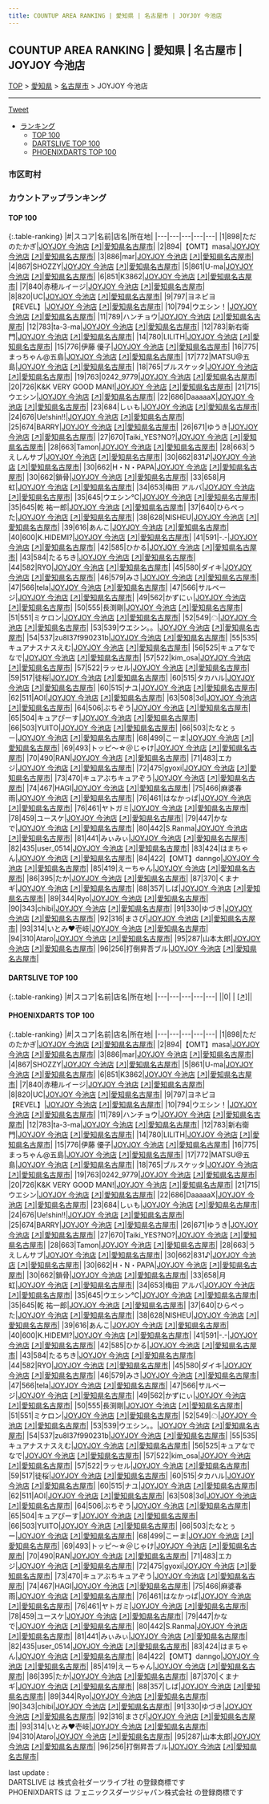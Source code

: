 ```yaml
---
title: COUNTUP AREA RANKING | 愛知県 | 名古屋市 | JOYJOY 今池店
---
```

## COUNTUP AREA RANKING | 愛知県 | 名古屋市 | JOYJOY 今池店

[TOP](/darts/rank/) > [愛知県](/darts/rank/愛知県/) > [名古屋市](/darts/rank/愛知県/名古屋市/) > JOYJOY 今池店

___

<a href="https://twitter.com/share?ref_src=twsrc%5Etfw" data-text="COUNTUP AREA RANKING | 愛知県名古屋市JOYJOY 今池店" class="twitter-share-button" data-hashtags="DARTSLIVE,PHOENIXDARTS,darts,ダーツ" data-show-count="false">Tweet</a>

* [ランキング](#カウントアップランキング)
    * [TOP 100](#top-100)
    * [DARTSLIVE TOP 100](#dartslive-top-100)
    * [PHOENIXDARTS TOP 100](#phoenixdarts-top-100)

### 市区町村

<ul>

</ul>

### カウントアップランキング

#### TOP 100



{:.table-ranking}
|#|スコア|名前|店名|所在地|
|---|---|---|---|---|
|1|898|<span class="rank-name-pd">ただのたかぎ</span>|<a href="/darts/rank/shops/9660.html">JOYJOY 今池店</a> <a href="https://vs.phoenixdarts.com/jp/shop/shopDetailInfo/s_9660?s_seq=9660">[↗]</a>|<a href="/darts/rank/愛知県/名古屋市">愛知県名古屋市</a>|
|2|894|<span class="rank-name-pd">【OMT】masa</span>|<a href="/darts/rank/shops/9660.html">JOYJOY 今池店</a> <a href="https://vs.phoenixdarts.com/jp/shop/shopDetailInfo/s_9660?s_seq=9660">[↗]</a>|<a href="/darts/rank/愛知県/名古屋市">愛知県名古屋市</a>|
|3|886|<span class="rank-name-pd">mar</span>|<a href="/darts/rank/shops/9660.html">JOYJOY 今池店</a> <a href="https://vs.phoenixdarts.com/jp/shop/shopDetailInfo/s_9660?s_seq=9660">[↗]</a>|<a href="/darts/rank/愛知県/名古屋市">愛知県名古屋市</a>|
|4|867|<span class="rank-name-pd">SHOZZY</span>|<a href="/darts/rank/shops/9660.html">JOYJOY 今池店</a> <a href="https://vs.phoenixdarts.com/jp/shop/shopDetailInfo/s_9660?s_seq=9660">[↗]</a>|<a href="/darts/rank/愛知県/名古屋市">愛知県名古屋市</a>|
|5|861|<span class="rank-name-pd">U-ma</span>|<a href="/darts/rank/shops/9660.html">JOYJOY 今池店</a> <a href="https://vs.phoenixdarts.com/jp/shop/shopDetailInfo/s_9660?s_seq=9660">[↗]</a>|<a href="/darts/rank/愛知県/名古屋市">愛知県名古屋市</a>|
|6|851|<span class="rank-name-pd">K3862</span>|<a href="/darts/rank/shops/9660.html">JOYJOY 今池店</a> <a href="https://vs.phoenixdarts.com/jp/shop/shopDetailInfo/s_9660?s_seq=9660">[↗]</a>|<a href="/darts/rank/愛知県/名古屋市">愛知県名古屋市</a>|
|7|840|<span class="rank-name-pd">赤穂ルイージ</span>|<a href="/darts/rank/shops/9660.html">JOYJOY 今池店</a> <a href="https://vs.phoenixdarts.com/jp/shop/shopDetailInfo/s_9660?s_seq=9660">[↗]</a>|<a href="/darts/rank/愛知県/名古屋市">愛知県名古屋市</a>|
|8|820|<span class="rank-name-pd">UC</span>|<a href="/darts/rank/shops/9660.html">JOYJOY 今池店</a> <a href="https://vs.phoenixdarts.com/jp/shop/shopDetailInfo/s_9660?s_seq=9660">[↗]</a>|<a href="/darts/rank/愛知県/名古屋市">愛知県名古屋市</a>|
|9|797|<span class="rank-name-pd">ヨネピヨ【REVEL】</span>|<a href="/darts/rank/shops/9660.html">JOYJOY 今池店</a> <a href="https://vs.phoenixdarts.com/jp/shop/shopDetailInfo/s_9660?s_seq=9660">[↗]</a>|<a href="/darts/rank/愛知県/名古屋市">愛知県名古屋市</a>|
|10|794|<span class="rank-name-pd">ウエシン！</span>|<a href="/darts/rank/shops/9660.html">JOYJOY 今池店</a> <a href="https://vs.phoenixdarts.com/jp/shop/shopDetailInfo/s_9660?s_seq=9660">[↗]</a>|<a href="/darts/rank/愛知県/名古屋市">愛知県名古屋市</a>|
|11|789|<span class="rank-name-pd">ハンチョウ</span>|<a href="/darts/rank/shops/9660.html">JOYJOY 今池店</a> <a href="https://vs.phoenixdarts.com/jp/shop/shopDetailInfo/s_9660?s_seq=9660">[↗]</a>|<a href="/darts/rank/愛知県/名古屋市">愛知県名古屋市</a>|
|12|783|<span class="rank-name-pd">ta-3-ma</span>|<a href="/darts/rank/shops/9660.html">JOYJOY 今池店</a> <a href="https://vs.phoenixdarts.com/jp/shop/shopDetailInfo/s_9660?s_seq=9660">[↗]</a>|<a href="/darts/rank/愛知県/名古屋市">愛知県名古屋市</a>|
|12|783|<span class="rank-name-pd">新右衛門</span>|<a href="/darts/rank/shops/9660.html">JOYJOY 今池店</a> <a href="https://vs.phoenixdarts.com/jp/shop/shopDetailInfo/s_9660?s_seq=9660">[↗]</a>|<a href="/darts/rank/愛知県/名古屋市">愛知県名古屋市</a>|
|14|780|<span class="rank-name-pd">LILITH</span>|<a href="/darts/rank/shops/9660.html">JOYJOY 今池店</a> <a href="https://vs.phoenixdarts.com/jp/shop/shopDetailInfo/s_9660?s_seq=9660">[↗]</a>|<a href="/darts/rank/愛知県/名古屋市">愛知県名古屋市</a>|
|15|776|<span class="rank-name-pd">伊藤 優子</span>|<a href="/darts/rank/shops/9660.html">JOYJOY 今池店</a> <a href="https://vs.phoenixdarts.com/jp/shop/shopDetailInfo/s_9660?s_seq=9660">[↗]</a>|<a href="/darts/rank/愛知県/名古屋市">愛知県名古屋市</a>|
|16|775|<span class="rank-name-pd">まっちゃん@五島</span>|<a href="/darts/rank/shops/9660.html">JOYJOY 今池店</a> <a href="https://vs.phoenixdarts.com/jp/shop/shopDetailInfo/s_9660?s_seq=9660">[↗]</a>|<a href="/darts/rank/愛知県/名古屋市">愛知県名古屋市</a>|
|17|772|<span class="rank-name-pd">MATSU@五島</span>|<a href="/darts/rank/shops/9660.html">JOYJOY 今池店</a> <a href="https://vs.phoenixdarts.com/jp/shop/shopDetailInfo/s_9660?s_seq=9660">[↗]</a>|<a href="/darts/rank/愛知県/名古屋市">愛知県名古屋市</a>|
|18|765|<span class="rank-name-pd">ブルスケッタ</span>|<a href="/darts/rank/shops/9660.html">JOYJOY 今池店</a> <a href="https://vs.phoenixdarts.com/jp/shop/shopDetailInfo/s_9660?s_seq=9660">[↗]</a>|<a href="/darts/rank/愛知県/名古屋市">愛知県名古屋市</a>|
|19|763|<span class="rank-name-pd">0242_9779</span>|<a href="/darts/rank/shops/9660.html">JOYJOY 今池店</a> <a href="https://vs.phoenixdarts.com/jp/shop/shopDetailInfo/s_9660?s_seq=9660">[↗]</a>|<a href="/darts/rank/愛知県/名古屋市">愛知県名古屋市</a>|
|20|726|<span class="rank-name-pd">K&amp;K VERY GOOD MAN!</span>|<a href="/darts/rank/shops/9660.html">JOYJOY 今池店</a> <a href="https://vs.phoenixdarts.com/jp/shop/shopDetailInfo/s_9660?s_seq=9660">[↗]</a>|<a href="/darts/rank/愛知県/名古屋市">愛知県名古屋市</a>|
|21|715|<span class="rank-name-pd">ウエシン</span>|<a href="/darts/rank/shops/9660.html">JOYJOY 今池店</a> <a href="https://vs.phoenixdarts.com/jp/shop/shopDetailInfo/s_9660?s_seq=9660">[↗]</a>|<a href="/darts/rank/愛知県/名古屋市">愛知県名古屋市</a>|
|22|686|<span class="rank-name-pd">DaaaaaX</span>|<a href="/darts/rank/shops/9660.html">JOYJOY 今池店</a> <a href="https://vs.phoenixdarts.com/jp/shop/shopDetailInfo/s_9660?s_seq=9660">[↗]</a>|<a href="/darts/rank/愛知県/名古屋市">愛知県名古屋市</a>|
|23|684|<span class="rank-name-pd">しぃも</span>|<a href="/darts/rank/shops/9660.html">JOYJOY 今池店</a> <a href="https://vs.phoenixdarts.com/jp/shop/shopDetailInfo/s_9660?s_seq=9660">[↗]</a>|<a href="/darts/rank/愛知県/名古屋市">愛知県名古屋市</a>|
|24|676|<span class="rank-name-pd">Ue!shin!!</span>|<a href="/darts/rank/shops/9660.html">JOYJOY 今池店</a> <a href="https://vs.phoenixdarts.com/jp/shop/shopDetailInfo/s_9660?s_seq=9660">[↗]</a>|<a href="/darts/rank/愛知県/名古屋市">愛知県名古屋市</a>|
|25|674|<span class="rank-name-pd">BARRY</span>|<a href="/darts/rank/shops/9660.html">JOYJOY 今池店</a> <a href="https://vs.phoenixdarts.com/jp/shop/shopDetailInfo/s_9660?s_seq=9660">[↗]</a>|<a href="/darts/rank/愛知県/名古屋市">愛知県名古屋市</a>|
|26|671|<span class="rank-name-pd">ゆうき</span>|<a href="/darts/rank/shops/9660.html">JOYJOY 今池店</a> <a href="https://vs.phoenixdarts.com/jp/shop/shopDetailInfo/s_9660?s_seq=9660">[↗]</a>|<a href="/darts/rank/愛知県/名古屋市">愛知県名古屋市</a>|
|27|670|<span class="rank-name-pd">Taiki_YES?NO?</span>|<a href="/darts/rank/shops/9660.html">JOYJOY 今池店</a> <a href="https://vs.phoenixdarts.com/jp/shop/shopDetailInfo/s_9660?s_seq=9660">[↗]</a>|<a href="/darts/rank/愛知県/名古屋市">愛知県名古屋市</a>|
|28|663|<span class="rank-name-pd">Tamon</span>|<a href="/darts/rank/shops/9660.html">JOYJOY 今池店</a> <a href="https://vs.phoenixdarts.com/jp/shop/shopDetailInfo/s_9660?s_seq=9660">[↗]</a>|<a href="/darts/rank/愛知県/名古屋市">愛知県名古屋市</a>|
|28|663|<span class="rank-name-pd">うえしんサブ</span>|<a href="/darts/rank/shops/9660.html">JOYJOY 今池店</a> <a href="https://vs.phoenixdarts.com/jp/shop/shopDetailInfo/s_9660?s_seq=9660">[↗]</a>|<a href="/darts/rank/愛知県/名古屋市">愛知県名古屋市</a>|
|30|662|<span class="rank-name-pd">831♪</span>|<a href="/darts/rank/shops/9660.html">JOYJOY 今池店</a> <a href="https://vs.phoenixdarts.com/jp/shop/shopDetailInfo/s_9660?s_seq=9660">[↗]</a>|<a href="/darts/rank/愛知県/名古屋市">愛知県名古屋市</a>|
|30|662|<span class="rank-name-pd">H・N・PAPA</span>|<a href="/darts/rank/shops/9660.html">JOYJOY 今池店</a> <a href="https://vs.phoenixdarts.com/jp/shop/shopDetailInfo/s_9660?s_seq=9660">[↗]</a>|<a href="/darts/rank/愛知県/名古屋市">愛知県名古屋市</a>|
|30|662|<span class="rank-name-pd">鎖骨</span>|<a href="/darts/rank/shops/9660.html">JOYJOY 今池店</a> <a href="https://vs.phoenixdarts.com/jp/shop/shopDetailInfo/s_9660?s_seq=9660">[↗]</a>|<a href="/darts/rank/愛知県/名古屋市">愛知県名古屋市</a>|
|33|658|<span class="rank-name-pd">月虹</span>|<a href="/darts/rank/shops/9660.html">JOYJOY 今池店</a> <a href="https://vs.phoenixdarts.com/jp/shop/shopDetailInfo/s_9660?s_seq=9660">[↗]</a>|<a href="/darts/rank/愛知県/名古屋市">愛知県名古屋市</a>|
|34|653|<span class="rank-name-pd">梅田 アルバ</span>|<a href="/darts/rank/shops/9660.html">JOYJOY 今池店</a> <a href="https://vs.phoenixdarts.com/jp/shop/shopDetailInfo/s_9660?s_seq=9660">[↗]</a>|<a href="/darts/rank/愛知県/名古屋市">愛知県名古屋市</a>|
|35|645|<span class="rank-name-pd">ウエシン℃</span>|<a href="/darts/rank/shops/9660.html">JOYJOY 今池店</a> <a href="https://vs.phoenixdarts.com/jp/shop/shopDetailInfo/s_9660?s_seq=9660">[↗]</a>|<a href="/darts/rank/愛知県/名古屋市">愛知県名古屋市</a>|
|35|645|<span class="rank-name-pd">乾 祐一郎</span>|<a href="/darts/rank/shops/9660.html">JOYJOY 今池店</a> <a href="https://vs.phoenixdarts.com/jp/shop/shopDetailInfo/s_9660?s_seq=9660">[↗]</a>|<a href="/darts/rank/愛知県/名古屋市">愛知県名古屋市</a>|
|37|640|<span class="rank-name-pd">ひらぺった</span>|<a href="/darts/rank/shops/9660.html">JOYJOY 今池店</a> <a href="https://vs.phoenixdarts.com/jp/shop/shopDetailInfo/s_9660?s_seq=9660">[↗]</a>|<a href="/darts/rank/愛知県/名古屋市">愛知県名古屋市</a>|
|38|628|<span class="rank-name-pd">NISHEU</span>|<a href="/darts/rank/shops/9660.html">JOYJOY 今池店</a> <a href="https://vs.phoenixdarts.com/jp/shop/shopDetailInfo/s_9660?s_seq=9660">[↗]</a>|<a href="/darts/rank/愛知県/名古屋市">愛知県名古屋市</a>|
|39|616|<span class="rank-name-pd">あんこ</span>|<a href="/darts/rank/shops/9660.html">JOYJOY 今池店</a> <a href="https://vs.phoenixdarts.com/jp/shop/shopDetailInfo/s_9660?s_seq=9660">[↗]</a>|<a href="/darts/rank/愛知県/名古屋市">愛知県名古屋市</a>|
|40|600|<span class="rank-name-pd">K.HIDEMI?</span>|<a href="/darts/rank/shops/9660.html">JOYJOY 今池店</a> <a href="https://vs.phoenixdarts.com/jp/shop/shopDetailInfo/s_9660?s_seq=9660">[↗]</a>|<a href="/darts/rank/愛知県/名古屋市">愛知県名古屋市</a>|
|41|591|<span class="rank-name-pd">-.-</span>|<a href="/darts/rank/shops/9660.html">JOYJOY 今池店</a> <a href="https://vs.phoenixdarts.com/jp/shop/shopDetailInfo/s_9660?s_seq=9660">[↗]</a>|<a href="/darts/rank/愛知県/名古屋市">愛知県名古屋市</a>|
|42|585|<span class="rank-name-pd">ひかる</span>|<a href="/darts/rank/shops/9660.html">JOYJOY 今池店</a> <a href="https://vs.phoenixdarts.com/jp/shop/shopDetailInfo/s_9660?s_seq=9660">[↗]</a>|<a href="/darts/rank/愛知県/名古屋市">愛知県名古屋市</a>|
|43|584|<span class="rank-name-pd">たるちき</span>|<a href="/darts/rank/shops/9660.html">JOYJOY 今池店</a> <a href="https://vs.phoenixdarts.com/jp/shop/shopDetailInfo/s_9660?s_seq=9660">[↗]</a>|<a href="/darts/rank/愛知県/名古屋市">愛知県名古屋市</a>|
|44|582|<span class="rank-name-pd">RYO</span>|<a href="/darts/rank/shops/9660.html">JOYJOY 今池店</a> <a href="https://vs.phoenixdarts.com/jp/shop/shopDetailInfo/s_9660?s_seq=9660">[↗]</a>|<a href="/darts/rank/愛知県/名古屋市">愛知県名古屋市</a>|
|45|580|<span class="rank-name-pd">ダイキ</span>|<a href="/darts/rank/shops/9660.html">JOYJOY 今池店</a> <a href="https://vs.phoenixdarts.com/jp/shop/shopDetailInfo/s_9660?s_seq=9660">[↗]</a>|<a href="/darts/rank/愛知県/名古屋市">愛知県名古屋市</a>|
|46|579|<span class="rank-name-pd">みさ</span>|<a href="/darts/rank/shops/9660.html">JOYJOY 今池店</a> <a href="https://vs.phoenixdarts.com/jp/shop/shopDetailInfo/s_9660?s_seq=9660">[↗]</a>|<a href="/darts/rank/愛知県/名古屋市">愛知県名古屋市</a>|
|47|566|<span class="rank-name-pd">tela</span>|<a href="/darts/rank/shops/9660.html">JOYJOY 今池店</a> <a href="https://vs.phoenixdarts.com/jp/shop/shopDetailInfo/s_9660?s_seq=9660">[↗]</a>|<a href="/darts/rank/愛知県/名古屋市">愛知県名古屋市</a>|
|47|566|<span class="rank-name-pd">サルベージ</span>|<a href="/darts/rank/shops/9660.html">JOYJOY 今池店</a> <a href="https://vs.phoenixdarts.com/jp/shop/shopDetailInfo/s_9660?s_seq=9660">[↗]</a>|<a href="/darts/rank/愛知県/名古屋市">愛知県名古屋市</a>|
|49|562|<span class="rank-name-pd">かずにぃ</span>|<a href="/darts/rank/shops/9660.html">JOYJOY 今池店</a> <a href="https://vs.phoenixdarts.com/jp/shop/shopDetailInfo/s_9660?s_seq=9660">[↗]</a>|<a href="/darts/rank/愛知県/名古屋市">愛知県名古屋市</a>|
|50|555|<span class="rank-name-pd">長渕剛</span>|<a href="/darts/rank/shops/9660.html">JOYJOY 今池店</a> <a href="https://vs.phoenixdarts.com/jp/shop/shopDetailInfo/s_9660?s_seq=9660">[↗]</a>|<a href="/darts/rank/愛知県/名古屋市">愛知県名古屋市</a>|
|51|551|<span class="rank-name-pd">ミケロン</span>|<a href="/darts/rank/shops/9660.html">JOYJOY 今池店</a> <a href="https://vs.phoenixdarts.com/jp/shop/shopDetailInfo/s_9660?s_seq=9660">[↗]</a>|<a href="/darts/rank/愛知県/名古屋市">愛知県名古屋市</a>|
|52|549|<span class="rank-name-pd">☁</span>|<a href="/darts/rank/shops/9660.html">JOYJOY 今池店</a> <a href="https://vs.phoenixdarts.com/jp/shop/shopDetailInfo/s_9660?s_seq=9660">[↗]</a>|<a href="/darts/rank/愛知県/名古屋市">愛知県名古屋市</a>|
|53|539|<span class="rank-name-pd">ウエシン。。</span>|<a href="/darts/rank/shops/9660.html">JOYJOY 今池店</a> <a href="https://vs.phoenixdarts.com/jp/shop/shopDetailInfo/s_9660?s_seq=9660">[↗]</a>|<a href="/darts/rank/愛知県/名古屋市">愛知県名古屋市</a>|
|54|537|<span class="rank-name-pd">zu8l37f990231b</span>|<a href="/darts/rank/shops/9660.html">JOYJOY 今池店</a> <a href="https://vs.phoenixdarts.com/jp/shop/shopDetailInfo/s_9660?s_seq=9660">[↗]</a>|<a href="/darts/rank/愛知県/名古屋市">愛知県名古屋市</a>|
|55|535|<span class="rank-name-pd">キュアナスナスえむ</span>|<a href="/darts/rank/shops/9660.html">JOYJOY 今池店</a> <a href="https://vs.phoenixdarts.com/jp/shop/shopDetailInfo/s_9660?s_seq=9660">[↗]</a>|<a href="/darts/rank/愛知県/名古屋市">愛知県名古屋市</a>|
|56|525|<span class="rank-name-pd">キュアなでなで</span>|<a href="/darts/rank/shops/9660.html">JOYJOY 今池店</a> <a href="https://vs.phoenixdarts.com/jp/shop/shopDetailInfo/s_9660?s_seq=9660">[↗]</a>|<a href="/darts/rank/愛知県/名古屋市">愛知県名古屋市</a>|
|57|522|<span class="rank-name-pd">kim_osa</span>|<a href="/darts/rank/shops/9660.html">JOYJOY 今池店</a> <a href="https://vs.phoenixdarts.com/jp/shop/shopDetailInfo/s_9660?s_seq=9660">[↗]</a>|<a href="/darts/rank/愛知県/名古屋市">愛知県名古屋市</a>|
|57|522|<span class="rank-name-pd">ラッセル</span>|<a href="/darts/rank/shops/9660.html">JOYJOY 今池店</a> <a href="https://vs.phoenixdarts.com/jp/shop/shopDetailInfo/s_9660?s_seq=9660">[↗]</a>|<a href="/darts/rank/愛知県/名古屋市">愛知県名古屋市</a>|
|59|517|<span class="rank-name-pd">徒桜</span>|<a href="/darts/rank/shops/9660.html">JOYJOY 今池店</a> <a href="https://vs.phoenixdarts.com/jp/shop/shopDetailInfo/s_9660?s_seq=9660">[↗]</a>|<a href="/darts/rank/愛知県/名古屋市">愛知県名古屋市</a>|
|60|515|<span class="rank-name-pd">タカハル</span>|<a href="/darts/rank/shops/9660.html">JOYJOY 今池店</a> <a href="https://vs.phoenixdarts.com/jp/shop/shopDetailInfo/s_9660?s_seq=9660">[↗]</a>|<a href="/darts/rank/愛知県/名古屋市">愛知県名古屋市</a>|
|60|515|<span class="rank-name-pd">ナユ</span>|<a href="/darts/rank/shops/9660.html">JOYJOY 今池店</a> <a href="https://vs.phoenixdarts.com/jp/shop/shopDetailInfo/s_9660?s_seq=9660">[↗]</a>|<a href="/darts/rank/愛知県/名古屋市">愛知県名古屋市</a>|
|62|511|<span class="rank-name-pd">AOI</span>|<a href="/darts/rank/shops/9660.html">JOYJOY 今池店</a> <a href="https://vs.phoenixdarts.com/jp/shop/shopDetailInfo/s_9660?s_seq=9660">[↗]</a>|<a href="/darts/rank/愛知県/名古屋市">愛知県名古屋市</a>|
|63|508|<span class="rank-name-pd">3d</span>|<a href="/darts/rank/shops/9660.html">JOYJOY 今池店</a> <a href="https://vs.phoenixdarts.com/jp/shop/shopDetailInfo/s_9660?s_seq=9660">[↗]</a>|<a href="/darts/rank/愛知県/名古屋市">愛知県名古屋市</a>|
|64|506|<span class="rank-name-pd">ぶちぞう</span>|<a href="/darts/rank/shops/9660.html">JOYJOY 今池店</a> <a href="https://vs.phoenixdarts.com/jp/shop/shopDetailInfo/s_9660?s_seq=9660">[↗]</a>|<a href="/darts/rank/愛知県/名古屋市">愛知県名古屋市</a>|
|65|504|<span class="rank-name-pd">キュアぴーす</span>|<a href="/darts/rank/shops/9660.html">JOYJOY 今池店</a> <a href="https://vs.phoenixdarts.com/jp/shop/shopDetailInfo/s_9660?s_seq=9660">[↗]</a>|<a href="/darts/rank/愛知県/名古屋市">愛知県名古屋市</a>|
|66|503|<span class="rank-name-pd">YUITO</span>|<a href="/darts/rank/shops/9660.html">JOYJOY 今池店</a> <a href="https://vs.phoenixdarts.com/jp/shop/shopDetailInfo/s_9660?s_seq=9660">[↗]</a>|<a href="/darts/rank/愛知県/名古屋市">愛知県名古屋市</a>|
|66|503|<span class="rank-name-pd">たなとぅー</span>|<a href="/darts/rank/shops/9660.html">JOYJOY 今池店</a> <a href="https://vs.phoenixdarts.com/jp/shop/shopDetailInfo/s_9660?s_seq=9660">[↗]</a>|<a href="/darts/rank/愛知県/名古屋市">愛知県名古屋市</a>|
|68|499|<span class="rank-name-pd">こーま</span>|<a href="/darts/rank/shops/9660.html">JOYJOY 今池店</a> <a href="https://vs.phoenixdarts.com/jp/shop/shopDetailInfo/s_9660?s_seq=9660">[↗]</a>|<a href="/darts/rank/愛知県/名古屋市">愛知県名古屋市</a>|
|69|493|<span class="rank-name-pd">トッピ～☆＠じゃけ</span>|<a href="/darts/rank/shops/9660.html">JOYJOY 今池店</a> <a href="https://vs.phoenixdarts.com/jp/shop/shopDetailInfo/s_9660?s_seq=9660">[↗]</a>|<a href="/darts/rank/愛知県/名古屋市">愛知県名古屋市</a>|
|70|490|<span class="rank-name-pd">RAN</span>|<a href="/darts/rank/shops/9660.html">JOYJOY 今池店</a> <a href="https://vs.phoenixdarts.com/jp/shop/shopDetailInfo/s_9660?s_seq=9660">[↗]</a>|<a href="/darts/rank/愛知県/名古屋市">愛知県名古屋市</a>|
|71|483|<span class="rank-name-pd">エカジ</span>|<a href="/darts/rank/shops/9660.html">JOYJOY 今池店</a> <a href="https://vs.phoenixdarts.com/jp/shop/shopDetailInfo/s_9660?s_seq=9660">[↗]</a>|<a href="/darts/rank/愛知県/名古屋市">愛知県名古屋市</a>|
|72|475|<span class="rank-name-pd">gyoxi</span>|<a href="/darts/rank/shops/9660.html">JOYJOY 今池店</a> <a href="https://vs.phoenixdarts.com/jp/shop/shopDetailInfo/s_9660?s_seq=9660">[↗]</a>|<a href="/darts/rank/愛知県/名古屋市">愛知県名古屋市</a>|
|73|470|<span class="rank-name-pd">キュアぶちキュアぞう</span>|<a href="/darts/rank/shops/9660.html">JOYJOY 今池店</a> <a href="https://vs.phoenixdarts.com/jp/shop/shopDetailInfo/s_9660?s_seq=9660">[↗]</a>|<a href="/darts/rank/愛知県/名古屋市">愛知県名古屋市</a>|
|74|467|<span class="rank-name-pd">HAGI</span>|<a href="/darts/rank/shops/9660.html">JOYJOY 今池店</a> <a href="https://vs.phoenixdarts.com/jp/shop/shopDetailInfo/s_9660?s_seq=9660">[↗]</a>|<a href="/darts/rank/愛知県/名古屋市">愛知県名古屋市</a>|
|75|466|<span class="rank-name-pd">麻婆春雨</span>|<a href="/darts/rank/shops/9660.html">JOYJOY 今池店</a> <a href="https://vs.phoenixdarts.com/jp/shop/shopDetailInfo/s_9660?s_seq=9660">[↗]</a>|<a href="/darts/rank/愛知県/名古屋市">愛知県名古屋市</a>|
|76|461|<span class="rank-name-pd">はなかっぱ</span>|<a href="/darts/rank/shops/9660.html">JOYJOY 今池店</a> <a href="https://vs.phoenixdarts.com/jp/shop/shopDetailInfo/s_9660?s_seq=9660">[↗]</a>|<a href="/darts/rank/愛知県/名古屋市">愛知県名古屋市</a>|
|76|461|<span class="rank-name-pd">ヤトガミ</span>|<a href="/darts/rank/shops/9660.html">JOYJOY 今池店</a> <a href="https://vs.phoenixdarts.com/jp/shop/shopDetailInfo/s_9660?s_seq=9660">[↗]</a>|<a href="/darts/rank/愛知県/名古屋市">愛知県名古屋市</a>|
|78|459|<span class="rank-name-pd">ユースケ</span>|<a href="/darts/rank/shops/9660.html">JOYJOY 今池店</a> <a href="https://vs.phoenixdarts.com/jp/shop/shopDetailInfo/s_9660?s_seq=9660">[↗]</a>|<a href="/darts/rank/愛知県/名古屋市">愛知県名古屋市</a>|
|79|447|<span class="rank-name-pd">かなで</span>|<a href="/darts/rank/shops/9660.html">JOYJOY 今池店</a> <a href="https://vs.phoenixdarts.com/jp/shop/shopDetailInfo/s_9660?s_seq=9660">[↗]</a>|<a href="/darts/rank/愛知県/名古屋市">愛知県名古屋市</a>|
|80|442|<span class="rank-name-pd">S.Ranma</span>|<a href="/darts/rank/shops/9660.html">JOYJOY 今池店</a> <a href="https://vs.phoenixdarts.com/jp/shop/shopDetailInfo/s_9660?s_seq=9660">[↗]</a>|<a href="/darts/rank/愛知県/名古屋市">愛知県名古屋市</a>|
|81|441|<span class="rank-name-pd">みぃみぃ</span>|<a href="/darts/rank/shops/9660.html">JOYJOY 今池店</a> <a href="https://vs.phoenixdarts.com/jp/shop/shopDetailInfo/s_9660?s_seq=9660">[↗]</a>|<a href="/darts/rank/愛知県/名古屋市">愛知県名古屋市</a>|
|82|435|<span class="rank-name-pd">user_0514</span>|<a href="/darts/rank/shops/9660.html">JOYJOY 今池店</a> <a href="https://vs.phoenixdarts.com/jp/shop/shopDetailInfo/s_9660?s_seq=9660">[↗]</a>|<a href="/darts/rank/愛知県/名古屋市">愛知県名古屋市</a>|
|83|424|<span class="rank-name-pd">はまちゃん</span>|<a href="/darts/rank/shops/9660.html">JOYJOY 今池店</a> <a href="https://vs.phoenixdarts.com/jp/shop/shopDetailInfo/s_9660?s_seq=9660">[↗]</a>|<a href="/darts/rank/愛知県/名古屋市">愛知県名古屋市</a>|
|84|422|<span class="rank-name-pd">【OMT】danngo</span>|<a href="/darts/rank/shops/9660.html">JOYJOY 今池店</a> <a href="https://vs.phoenixdarts.com/jp/shop/shopDetailInfo/s_9660?s_seq=9660">[↗]</a>|<a href="/darts/rank/愛知県/名古屋市">愛知県名古屋市</a>|
|85|419|<span class="rank-name-pd">えーちゃん</span>|<a href="/darts/rank/shops/9660.html">JOYJOY 今池店</a> <a href="https://vs.phoenixdarts.com/jp/shop/shopDetailInfo/s_9660?s_seq=9660">[↗]</a>|<a href="/darts/rank/愛知県/名古屋市">愛知県名古屋市</a>|
|86|395|<span class="rank-name-pd">たか</span>|<a href="/darts/rank/shops/9660.html">JOYJOY 今池店</a> <a href="https://vs.phoenixdarts.com/jp/shop/shopDetailInfo/s_9660?s_seq=9660">[↗]</a>|<a href="/darts/rank/愛知県/名古屋市">愛知県名古屋市</a>|
|87|370|<span class="rank-name-pd">くまナギ</span>|<a href="/darts/rank/shops/9660.html">JOYJOY 今池店</a> <a href="https://vs.phoenixdarts.com/jp/shop/shopDetailInfo/s_9660?s_seq=9660">[↗]</a>|<a href="/darts/rank/愛知県/名古屋市">愛知県名古屋市</a>|
|88|357|<span class="rank-name-pd">しば</span>|<a href="/darts/rank/shops/9660.html">JOYJOY 今池店</a> <a href="https://vs.phoenixdarts.com/jp/shop/shopDetailInfo/s_9660?s_seq=9660">[↗]</a>|<a href="/darts/rank/愛知県/名古屋市">愛知県名古屋市</a>|
|89|344|<span class="rank-name-pd">Ryo</span>|<a href="/darts/rank/shops/9660.html">JOYJOY 今池店</a> <a href="https://vs.phoenixdarts.com/jp/shop/shopDetailInfo/s_9660?s_seq=9660">[↗]</a>|<a href="/darts/rank/愛知県/名古屋市">愛知県名古屋市</a>|
|90|343|<span class="rank-name-pd">chibi</span>|<a href="/darts/rank/shops/9660.html">JOYJOY 今池店</a> <a href="https://vs.phoenixdarts.com/jp/shop/shopDetailInfo/s_9660?s_seq=9660">[↗]</a>|<a href="/darts/rank/愛知県/名古屋市">愛知県名古屋市</a>|
|91|330|<span class="rank-name-pd">ゆづき</span>|<a href="/darts/rank/shops/9660.html">JOYJOY 今池店</a> <a href="https://vs.phoenixdarts.com/jp/shop/shopDetailInfo/s_9660?s_seq=9660">[↗]</a>|<a href="/darts/rank/愛知県/名古屋市">愛知県名古屋市</a>|
|92|316|<span class="rank-name-pd">まさぴ</span>|<a href="/darts/rank/shops/9660.html">JOYJOY 今池店</a> <a href="https://vs.phoenixdarts.com/jp/shop/shopDetailInfo/s_9660?s_seq=9660">[↗]</a>|<a href="/darts/rank/愛知県/名古屋市">愛知県名古屋市</a>|
|93|314|<span class="rank-name-pd">いとみ♥️壱岐</span>|<a href="/darts/rank/shops/9660.html">JOYJOY 今池店</a> <a href="https://vs.phoenixdarts.com/jp/shop/shopDetailInfo/s_9660?s_seq=9660">[↗]</a>|<a href="/darts/rank/愛知県/名古屋市">愛知県名古屋市</a>|
|94|310|<span class="rank-name-pd">Ataro</span>|<a href="/darts/rank/shops/9660.html">JOYJOY 今池店</a> <a href="https://vs.phoenixdarts.com/jp/shop/shopDetailInfo/s_9660?s_seq=9660">[↗]</a>|<a href="/darts/rank/愛知県/名古屋市">愛知県名古屋市</a>|
|95|287|<span class="rank-name-pd">山本太郎</span>|<a href="/darts/rank/shops/9660.html">JOYJOY 今池店</a> <a href="https://vs.phoenixdarts.com/jp/shop/shopDetailInfo/s_9660?s_seq=9660">[↗]</a>|<a href="/darts/rank/愛知県/名古屋市">愛知県名古屋市</a>|
|96|256|<span class="rank-name-pd">打倒昇吾ブル</span>|<a href="/darts/rank/shops/9660.html">JOYJOY 今池店</a> <a href="https://vs.phoenixdarts.com/jp/shop/shopDetailInfo/s_9660?s_seq=9660">[↗]</a>|<a href="/darts/rank/愛知県/名古屋市">愛知県名古屋市</a>|


#### DARTSLIVE TOP 100



{:.table-ranking}
|#|スコア|名前|店名|所在地|
|---|---|---|---|---|
||0|<span class="rank-name-dl"> </span>|<a href="/darts/rank/shops/.html"></a> <a href="">[↗]</a>|<a href="/darts/rank//"></a>|


#### PHOENIXDARTS TOP 100



{:.table-ranking}
|#|スコア|名前|店名|所在地|
|---|---|---|---|---|
|1|898|<span class="rank-name-pd">ただのたかぎ</span>|<a href="/darts/rank/shops/9660.html">JOYJOY 今池店</a> <a href="https://vs.phoenixdarts.com/jp/shop/shopDetailInfo/s_9660?s_seq=9660">[↗]</a>|<a href="/darts/rank/愛知県/名古屋市">愛知県名古屋市</a>|
|2|894|<span class="rank-name-pd">【OMT】masa</span>|<a href="/darts/rank/shops/9660.html">JOYJOY 今池店</a> <a href="https://vs.phoenixdarts.com/jp/shop/shopDetailInfo/s_9660?s_seq=9660">[↗]</a>|<a href="/darts/rank/愛知県/名古屋市">愛知県名古屋市</a>|
|3|886|<span class="rank-name-pd">mar</span>|<a href="/darts/rank/shops/9660.html">JOYJOY 今池店</a> <a href="https://vs.phoenixdarts.com/jp/shop/shopDetailInfo/s_9660?s_seq=9660">[↗]</a>|<a href="/darts/rank/愛知県/名古屋市">愛知県名古屋市</a>|
|4|867|<span class="rank-name-pd">SHOZZY</span>|<a href="/darts/rank/shops/9660.html">JOYJOY 今池店</a> <a href="https://vs.phoenixdarts.com/jp/shop/shopDetailInfo/s_9660?s_seq=9660">[↗]</a>|<a href="/darts/rank/愛知県/名古屋市">愛知県名古屋市</a>|
|5|861|<span class="rank-name-pd">U-ma</span>|<a href="/darts/rank/shops/9660.html">JOYJOY 今池店</a> <a href="https://vs.phoenixdarts.com/jp/shop/shopDetailInfo/s_9660?s_seq=9660">[↗]</a>|<a href="/darts/rank/愛知県/名古屋市">愛知県名古屋市</a>|
|6|851|<span class="rank-name-pd">K3862</span>|<a href="/darts/rank/shops/9660.html">JOYJOY 今池店</a> <a href="https://vs.phoenixdarts.com/jp/shop/shopDetailInfo/s_9660?s_seq=9660">[↗]</a>|<a href="/darts/rank/愛知県/名古屋市">愛知県名古屋市</a>|
|7|840|<span class="rank-name-pd">赤穂ルイージ</span>|<a href="/darts/rank/shops/9660.html">JOYJOY 今池店</a> <a href="https://vs.phoenixdarts.com/jp/shop/shopDetailInfo/s_9660?s_seq=9660">[↗]</a>|<a href="/darts/rank/愛知県/名古屋市">愛知県名古屋市</a>|
|8|820|<span class="rank-name-pd">UC</span>|<a href="/darts/rank/shops/9660.html">JOYJOY 今池店</a> <a href="https://vs.phoenixdarts.com/jp/shop/shopDetailInfo/s_9660?s_seq=9660">[↗]</a>|<a href="/darts/rank/愛知県/名古屋市">愛知県名古屋市</a>|
|9|797|<span class="rank-name-pd">ヨネピヨ【REVEL】</span>|<a href="/darts/rank/shops/9660.html">JOYJOY 今池店</a> <a href="https://vs.phoenixdarts.com/jp/shop/shopDetailInfo/s_9660?s_seq=9660">[↗]</a>|<a href="/darts/rank/愛知県/名古屋市">愛知県名古屋市</a>|
|10|794|<span class="rank-name-pd">ウエシン！</span>|<a href="/darts/rank/shops/9660.html">JOYJOY 今池店</a> <a href="https://vs.phoenixdarts.com/jp/shop/shopDetailInfo/s_9660?s_seq=9660">[↗]</a>|<a href="/darts/rank/愛知県/名古屋市">愛知県名古屋市</a>|
|11|789|<span class="rank-name-pd">ハンチョウ</span>|<a href="/darts/rank/shops/9660.html">JOYJOY 今池店</a> <a href="https://vs.phoenixdarts.com/jp/shop/shopDetailInfo/s_9660?s_seq=9660">[↗]</a>|<a href="/darts/rank/愛知県/名古屋市">愛知県名古屋市</a>|
|12|783|<span class="rank-name-pd">ta-3-ma</span>|<a href="/darts/rank/shops/9660.html">JOYJOY 今池店</a> <a href="https://vs.phoenixdarts.com/jp/shop/shopDetailInfo/s_9660?s_seq=9660">[↗]</a>|<a href="/darts/rank/愛知県/名古屋市">愛知県名古屋市</a>|
|12|783|<span class="rank-name-pd">新右衛門</span>|<a href="/darts/rank/shops/9660.html">JOYJOY 今池店</a> <a href="https://vs.phoenixdarts.com/jp/shop/shopDetailInfo/s_9660?s_seq=9660">[↗]</a>|<a href="/darts/rank/愛知県/名古屋市">愛知県名古屋市</a>|
|14|780|<span class="rank-name-pd">LILITH</span>|<a href="/darts/rank/shops/9660.html">JOYJOY 今池店</a> <a href="https://vs.phoenixdarts.com/jp/shop/shopDetailInfo/s_9660?s_seq=9660">[↗]</a>|<a href="/darts/rank/愛知県/名古屋市">愛知県名古屋市</a>|
|15|776|<span class="rank-name-pd">伊藤 優子</span>|<a href="/darts/rank/shops/9660.html">JOYJOY 今池店</a> <a href="https://vs.phoenixdarts.com/jp/shop/shopDetailInfo/s_9660?s_seq=9660">[↗]</a>|<a href="/darts/rank/愛知県/名古屋市">愛知県名古屋市</a>|
|16|775|<span class="rank-name-pd">まっちゃん@五島</span>|<a href="/darts/rank/shops/9660.html">JOYJOY 今池店</a> <a href="https://vs.phoenixdarts.com/jp/shop/shopDetailInfo/s_9660?s_seq=9660">[↗]</a>|<a href="/darts/rank/愛知県/名古屋市">愛知県名古屋市</a>|
|17|772|<span class="rank-name-pd">MATSU@五島</span>|<a href="/darts/rank/shops/9660.html">JOYJOY 今池店</a> <a href="https://vs.phoenixdarts.com/jp/shop/shopDetailInfo/s_9660?s_seq=9660">[↗]</a>|<a href="/darts/rank/愛知県/名古屋市">愛知県名古屋市</a>|
|18|765|<span class="rank-name-pd">ブルスケッタ</span>|<a href="/darts/rank/shops/9660.html">JOYJOY 今池店</a> <a href="https://vs.phoenixdarts.com/jp/shop/shopDetailInfo/s_9660?s_seq=9660">[↗]</a>|<a href="/darts/rank/愛知県/名古屋市">愛知県名古屋市</a>|
|19|763|<span class="rank-name-pd">0242_9779</span>|<a href="/darts/rank/shops/9660.html">JOYJOY 今池店</a> <a href="https://vs.phoenixdarts.com/jp/shop/shopDetailInfo/s_9660?s_seq=9660">[↗]</a>|<a href="/darts/rank/愛知県/名古屋市">愛知県名古屋市</a>|
|20|726|<span class="rank-name-pd">K&amp;K VERY GOOD MAN!</span>|<a href="/darts/rank/shops/9660.html">JOYJOY 今池店</a> <a href="https://vs.phoenixdarts.com/jp/shop/shopDetailInfo/s_9660?s_seq=9660">[↗]</a>|<a href="/darts/rank/愛知県/名古屋市">愛知県名古屋市</a>|
|21|715|<span class="rank-name-pd">ウエシン</span>|<a href="/darts/rank/shops/9660.html">JOYJOY 今池店</a> <a href="https://vs.phoenixdarts.com/jp/shop/shopDetailInfo/s_9660?s_seq=9660">[↗]</a>|<a href="/darts/rank/愛知県/名古屋市">愛知県名古屋市</a>|
|22|686|<span class="rank-name-pd">DaaaaaX</span>|<a href="/darts/rank/shops/9660.html">JOYJOY 今池店</a> <a href="https://vs.phoenixdarts.com/jp/shop/shopDetailInfo/s_9660?s_seq=9660">[↗]</a>|<a href="/darts/rank/愛知県/名古屋市">愛知県名古屋市</a>|
|23|684|<span class="rank-name-pd">しぃも</span>|<a href="/darts/rank/shops/9660.html">JOYJOY 今池店</a> <a href="https://vs.phoenixdarts.com/jp/shop/shopDetailInfo/s_9660?s_seq=9660">[↗]</a>|<a href="/darts/rank/愛知県/名古屋市">愛知県名古屋市</a>|
|24|676|<span class="rank-name-pd">Ue!shin!!</span>|<a href="/darts/rank/shops/9660.html">JOYJOY 今池店</a> <a href="https://vs.phoenixdarts.com/jp/shop/shopDetailInfo/s_9660?s_seq=9660">[↗]</a>|<a href="/darts/rank/愛知県/名古屋市">愛知県名古屋市</a>|
|25|674|<span class="rank-name-pd">BARRY</span>|<a href="/darts/rank/shops/9660.html">JOYJOY 今池店</a> <a href="https://vs.phoenixdarts.com/jp/shop/shopDetailInfo/s_9660?s_seq=9660">[↗]</a>|<a href="/darts/rank/愛知県/名古屋市">愛知県名古屋市</a>|
|26|671|<span class="rank-name-pd">ゆうき</span>|<a href="/darts/rank/shops/9660.html">JOYJOY 今池店</a> <a href="https://vs.phoenixdarts.com/jp/shop/shopDetailInfo/s_9660?s_seq=9660">[↗]</a>|<a href="/darts/rank/愛知県/名古屋市">愛知県名古屋市</a>|
|27|670|<span class="rank-name-pd">Taiki_YES?NO?</span>|<a href="/darts/rank/shops/9660.html">JOYJOY 今池店</a> <a href="https://vs.phoenixdarts.com/jp/shop/shopDetailInfo/s_9660?s_seq=9660">[↗]</a>|<a href="/darts/rank/愛知県/名古屋市">愛知県名古屋市</a>|
|28|663|<span class="rank-name-pd">Tamon</span>|<a href="/darts/rank/shops/9660.html">JOYJOY 今池店</a> <a href="https://vs.phoenixdarts.com/jp/shop/shopDetailInfo/s_9660?s_seq=9660">[↗]</a>|<a href="/darts/rank/愛知県/名古屋市">愛知県名古屋市</a>|
|28|663|<span class="rank-name-pd">うえしんサブ</span>|<a href="/darts/rank/shops/9660.html">JOYJOY 今池店</a> <a href="https://vs.phoenixdarts.com/jp/shop/shopDetailInfo/s_9660?s_seq=9660">[↗]</a>|<a href="/darts/rank/愛知県/名古屋市">愛知県名古屋市</a>|
|30|662|<span class="rank-name-pd">831♪</span>|<a href="/darts/rank/shops/9660.html">JOYJOY 今池店</a> <a href="https://vs.phoenixdarts.com/jp/shop/shopDetailInfo/s_9660?s_seq=9660">[↗]</a>|<a href="/darts/rank/愛知県/名古屋市">愛知県名古屋市</a>|
|30|662|<span class="rank-name-pd">H・N・PAPA</span>|<a href="/darts/rank/shops/9660.html">JOYJOY 今池店</a> <a href="https://vs.phoenixdarts.com/jp/shop/shopDetailInfo/s_9660?s_seq=9660">[↗]</a>|<a href="/darts/rank/愛知県/名古屋市">愛知県名古屋市</a>|
|30|662|<span class="rank-name-pd">鎖骨</span>|<a href="/darts/rank/shops/9660.html">JOYJOY 今池店</a> <a href="https://vs.phoenixdarts.com/jp/shop/shopDetailInfo/s_9660?s_seq=9660">[↗]</a>|<a href="/darts/rank/愛知県/名古屋市">愛知県名古屋市</a>|
|33|658|<span class="rank-name-pd">月虹</span>|<a href="/darts/rank/shops/9660.html">JOYJOY 今池店</a> <a href="https://vs.phoenixdarts.com/jp/shop/shopDetailInfo/s_9660?s_seq=9660">[↗]</a>|<a href="/darts/rank/愛知県/名古屋市">愛知県名古屋市</a>|
|34|653|<span class="rank-name-pd">梅田 アルバ</span>|<a href="/darts/rank/shops/9660.html">JOYJOY 今池店</a> <a href="https://vs.phoenixdarts.com/jp/shop/shopDetailInfo/s_9660?s_seq=9660">[↗]</a>|<a href="/darts/rank/愛知県/名古屋市">愛知県名古屋市</a>|
|35|645|<span class="rank-name-pd">ウエシン℃</span>|<a href="/darts/rank/shops/9660.html">JOYJOY 今池店</a> <a href="https://vs.phoenixdarts.com/jp/shop/shopDetailInfo/s_9660?s_seq=9660">[↗]</a>|<a href="/darts/rank/愛知県/名古屋市">愛知県名古屋市</a>|
|35|645|<span class="rank-name-pd">乾 祐一郎</span>|<a href="/darts/rank/shops/9660.html">JOYJOY 今池店</a> <a href="https://vs.phoenixdarts.com/jp/shop/shopDetailInfo/s_9660?s_seq=9660">[↗]</a>|<a href="/darts/rank/愛知県/名古屋市">愛知県名古屋市</a>|
|37|640|<span class="rank-name-pd">ひらぺった</span>|<a href="/darts/rank/shops/9660.html">JOYJOY 今池店</a> <a href="https://vs.phoenixdarts.com/jp/shop/shopDetailInfo/s_9660?s_seq=9660">[↗]</a>|<a href="/darts/rank/愛知県/名古屋市">愛知県名古屋市</a>|
|38|628|<span class="rank-name-pd">NISHEU</span>|<a href="/darts/rank/shops/9660.html">JOYJOY 今池店</a> <a href="https://vs.phoenixdarts.com/jp/shop/shopDetailInfo/s_9660?s_seq=9660">[↗]</a>|<a href="/darts/rank/愛知県/名古屋市">愛知県名古屋市</a>|
|39|616|<span class="rank-name-pd">あんこ</span>|<a href="/darts/rank/shops/9660.html">JOYJOY 今池店</a> <a href="https://vs.phoenixdarts.com/jp/shop/shopDetailInfo/s_9660?s_seq=9660">[↗]</a>|<a href="/darts/rank/愛知県/名古屋市">愛知県名古屋市</a>|
|40|600|<span class="rank-name-pd">K.HIDEMI?</span>|<a href="/darts/rank/shops/9660.html">JOYJOY 今池店</a> <a href="https://vs.phoenixdarts.com/jp/shop/shopDetailInfo/s_9660?s_seq=9660">[↗]</a>|<a href="/darts/rank/愛知県/名古屋市">愛知県名古屋市</a>|
|41|591|<span class="rank-name-pd">-.-</span>|<a href="/darts/rank/shops/9660.html">JOYJOY 今池店</a> <a href="https://vs.phoenixdarts.com/jp/shop/shopDetailInfo/s_9660?s_seq=9660">[↗]</a>|<a href="/darts/rank/愛知県/名古屋市">愛知県名古屋市</a>|
|42|585|<span class="rank-name-pd">ひかる</span>|<a href="/darts/rank/shops/9660.html">JOYJOY 今池店</a> <a href="https://vs.phoenixdarts.com/jp/shop/shopDetailInfo/s_9660?s_seq=9660">[↗]</a>|<a href="/darts/rank/愛知県/名古屋市">愛知県名古屋市</a>|
|43|584|<span class="rank-name-pd">たるちき</span>|<a href="/darts/rank/shops/9660.html">JOYJOY 今池店</a> <a href="https://vs.phoenixdarts.com/jp/shop/shopDetailInfo/s_9660?s_seq=9660">[↗]</a>|<a href="/darts/rank/愛知県/名古屋市">愛知県名古屋市</a>|
|44|582|<span class="rank-name-pd">RYO</span>|<a href="/darts/rank/shops/9660.html">JOYJOY 今池店</a> <a href="https://vs.phoenixdarts.com/jp/shop/shopDetailInfo/s_9660?s_seq=9660">[↗]</a>|<a href="/darts/rank/愛知県/名古屋市">愛知県名古屋市</a>|
|45|580|<span class="rank-name-pd">ダイキ</span>|<a href="/darts/rank/shops/9660.html">JOYJOY 今池店</a> <a href="https://vs.phoenixdarts.com/jp/shop/shopDetailInfo/s_9660?s_seq=9660">[↗]</a>|<a href="/darts/rank/愛知県/名古屋市">愛知県名古屋市</a>|
|46|579|<span class="rank-name-pd">みさ</span>|<a href="/darts/rank/shops/9660.html">JOYJOY 今池店</a> <a href="https://vs.phoenixdarts.com/jp/shop/shopDetailInfo/s_9660?s_seq=9660">[↗]</a>|<a href="/darts/rank/愛知県/名古屋市">愛知県名古屋市</a>|
|47|566|<span class="rank-name-pd">tela</span>|<a href="/darts/rank/shops/9660.html">JOYJOY 今池店</a> <a href="https://vs.phoenixdarts.com/jp/shop/shopDetailInfo/s_9660?s_seq=9660">[↗]</a>|<a href="/darts/rank/愛知県/名古屋市">愛知県名古屋市</a>|
|47|566|<span class="rank-name-pd">サルベージ</span>|<a href="/darts/rank/shops/9660.html">JOYJOY 今池店</a> <a href="https://vs.phoenixdarts.com/jp/shop/shopDetailInfo/s_9660?s_seq=9660">[↗]</a>|<a href="/darts/rank/愛知県/名古屋市">愛知県名古屋市</a>|
|49|562|<span class="rank-name-pd">かずにぃ</span>|<a href="/darts/rank/shops/9660.html">JOYJOY 今池店</a> <a href="https://vs.phoenixdarts.com/jp/shop/shopDetailInfo/s_9660?s_seq=9660">[↗]</a>|<a href="/darts/rank/愛知県/名古屋市">愛知県名古屋市</a>|
|50|555|<span class="rank-name-pd">長渕剛</span>|<a href="/darts/rank/shops/9660.html">JOYJOY 今池店</a> <a href="https://vs.phoenixdarts.com/jp/shop/shopDetailInfo/s_9660?s_seq=9660">[↗]</a>|<a href="/darts/rank/愛知県/名古屋市">愛知県名古屋市</a>|
|51|551|<span class="rank-name-pd">ミケロン</span>|<a href="/darts/rank/shops/9660.html">JOYJOY 今池店</a> <a href="https://vs.phoenixdarts.com/jp/shop/shopDetailInfo/s_9660?s_seq=9660">[↗]</a>|<a href="/darts/rank/愛知県/名古屋市">愛知県名古屋市</a>|
|52|549|<span class="rank-name-pd">☁</span>|<a href="/darts/rank/shops/9660.html">JOYJOY 今池店</a> <a href="https://vs.phoenixdarts.com/jp/shop/shopDetailInfo/s_9660?s_seq=9660">[↗]</a>|<a href="/darts/rank/愛知県/名古屋市">愛知県名古屋市</a>|
|53|539|<span class="rank-name-pd">ウエシン。。</span>|<a href="/darts/rank/shops/9660.html">JOYJOY 今池店</a> <a href="https://vs.phoenixdarts.com/jp/shop/shopDetailInfo/s_9660?s_seq=9660">[↗]</a>|<a href="/darts/rank/愛知県/名古屋市">愛知県名古屋市</a>|
|54|537|<span class="rank-name-pd">zu8l37f990231b</span>|<a href="/darts/rank/shops/9660.html">JOYJOY 今池店</a> <a href="https://vs.phoenixdarts.com/jp/shop/shopDetailInfo/s_9660?s_seq=9660">[↗]</a>|<a href="/darts/rank/愛知県/名古屋市">愛知県名古屋市</a>|
|55|535|<span class="rank-name-pd">キュアナスナスえむ</span>|<a href="/darts/rank/shops/9660.html">JOYJOY 今池店</a> <a href="https://vs.phoenixdarts.com/jp/shop/shopDetailInfo/s_9660?s_seq=9660">[↗]</a>|<a href="/darts/rank/愛知県/名古屋市">愛知県名古屋市</a>|
|56|525|<span class="rank-name-pd">キュアなでなで</span>|<a href="/darts/rank/shops/9660.html">JOYJOY 今池店</a> <a href="https://vs.phoenixdarts.com/jp/shop/shopDetailInfo/s_9660?s_seq=9660">[↗]</a>|<a href="/darts/rank/愛知県/名古屋市">愛知県名古屋市</a>|
|57|522|<span class="rank-name-pd">kim_osa</span>|<a href="/darts/rank/shops/9660.html">JOYJOY 今池店</a> <a href="https://vs.phoenixdarts.com/jp/shop/shopDetailInfo/s_9660?s_seq=9660">[↗]</a>|<a href="/darts/rank/愛知県/名古屋市">愛知県名古屋市</a>|
|57|522|<span class="rank-name-pd">ラッセル</span>|<a href="/darts/rank/shops/9660.html">JOYJOY 今池店</a> <a href="https://vs.phoenixdarts.com/jp/shop/shopDetailInfo/s_9660?s_seq=9660">[↗]</a>|<a href="/darts/rank/愛知県/名古屋市">愛知県名古屋市</a>|
|59|517|<span class="rank-name-pd">徒桜</span>|<a href="/darts/rank/shops/9660.html">JOYJOY 今池店</a> <a href="https://vs.phoenixdarts.com/jp/shop/shopDetailInfo/s_9660?s_seq=9660">[↗]</a>|<a href="/darts/rank/愛知県/名古屋市">愛知県名古屋市</a>|
|60|515|<span class="rank-name-pd">タカハル</span>|<a href="/darts/rank/shops/9660.html">JOYJOY 今池店</a> <a href="https://vs.phoenixdarts.com/jp/shop/shopDetailInfo/s_9660?s_seq=9660">[↗]</a>|<a href="/darts/rank/愛知県/名古屋市">愛知県名古屋市</a>|
|60|515|<span class="rank-name-pd">ナユ</span>|<a href="/darts/rank/shops/9660.html">JOYJOY 今池店</a> <a href="https://vs.phoenixdarts.com/jp/shop/shopDetailInfo/s_9660?s_seq=9660">[↗]</a>|<a href="/darts/rank/愛知県/名古屋市">愛知県名古屋市</a>|
|62|511|<span class="rank-name-pd">AOI</span>|<a href="/darts/rank/shops/9660.html">JOYJOY 今池店</a> <a href="https://vs.phoenixdarts.com/jp/shop/shopDetailInfo/s_9660?s_seq=9660">[↗]</a>|<a href="/darts/rank/愛知県/名古屋市">愛知県名古屋市</a>|
|63|508|<span class="rank-name-pd">3d</span>|<a href="/darts/rank/shops/9660.html">JOYJOY 今池店</a> <a href="https://vs.phoenixdarts.com/jp/shop/shopDetailInfo/s_9660?s_seq=9660">[↗]</a>|<a href="/darts/rank/愛知県/名古屋市">愛知県名古屋市</a>|
|64|506|<span class="rank-name-pd">ぶちぞう</span>|<a href="/darts/rank/shops/9660.html">JOYJOY 今池店</a> <a href="https://vs.phoenixdarts.com/jp/shop/shopDetailInfo/s_9660?s_seq=9660">[↗]</a>|<a href="/darts/rank/愛知県/名古屋市">愛知県名古屋市</a>|
|65|504|<span class="rank-name-pd">キュアぴーす</span>|<a href="/darts/rank/shops/9660.html">JOYJOY 今池店</a> <a href="https://vs.phoenixdarts.com/jp/shop/shopDetailInfo/s_9660?s_seq=9660">[↗]</a>|<a href="/darts/rank/愛知県/名古屋市">愛知県名古屋市</a>|
|66|503|<span class="rank-name-pd">YUITO</span>|<a href="/darts/rank/shops/9660.html">JOYJOY 今池店</a> <a href="https://vs.phoenixdarts.com/jp/shop/shopDetailInfo/s_9660?s_seq=9660">[↗]</a>|<a href="/darts/rank/愛知県/名古屋市">愛知県名古屋市</a>|
|66|503|<span class="rank-name-pd">たなとぅー</span>|<a href="/darts/rank/shops/9660.html">JOYJOY 今池店</a> <a href="https://vs.phoenixdarts.com/jp/shop/shopDetailInfo/s_9660?s_seq=9660">[↗]</a>|<a href="/darts/rank/愛知県/名古屋市">愛知県名古屋市</a>|
|68|499|<span class="rank-name-pd">こーま</span>|<a href="/darts/rank/shops/9660.html">JOYJOY 今池店</a> <a href="https://vs.phoenixdarts.com/jp/shop/shopDetailInfo/s_9660?s_seq=9660">[↗]</a>|<a href="/darts/rank/愛知県/名古屋市">愛知県名古屋市</a>|
|69|493|<span class="rank-name-pd">トッピ～☆＠じゃけ</span>|<a href="/darts/rank/shops/9660.html">JOYJOY 今池店</a> <a href="https://vs.phoenixdarts.com/jp/shop/shopDetailInfo/s_9660?s_seq=9660">[↗]</a>|<a href="/darts/rank/愛知県/名古屋市">愛知県名古屋市</a>|
|70|490|<span class="rank-name-pd">RAN</span>|<a href="/darts/rank/shops/9660.html">JOYJOY 今池店</a> <a href="https://vs.phoenixdarts.com/jp/shop/shopDetailInfo/s_9660?s_seq=9660">[↗]</a>|<a href="/darts/rank/愛知県/名古屋市">愛知県名古屋市</a>|
|71|483|<span class="rank-name-pd">エカジ</span>|<a href="/darts/rank/shops/9660.html">JOYJOY 今池店</a> <a href="https://vs.phoenixdarts.com/jp/shop/shopDetailInfo/s_9660?s_seq=9660">[↗]</a>|<a href="/darts/rank/愛知県/名古屋市">愛知県名古屋市</a>|
|72|475|<span class="rank-name-pd">gyoxi</span>|<a href="/darts/rank/shops/9660.html">JOYJOY 今池店</a> <a href="https://vs.phoenixdarts.com/jp/shop/shopDetailInfo/s_9660?s_seq=9660">[↗]</a>|<a href="/darts/rank/愛知県/名古屋市">愛知県名古屋市</a>|
|73|470|<span class="rank-name-pd">キュアぶちキュアぞう</span>|<a href="/darts/rank/shops/9660.html">JOYJOY 今池店</a> <a href="https://vs.phoenixdarts.com/jp/shop/shopDetailInfo/s_9660?s_seq=9660">[↗]</a>|<a href="/darts/rank/愛知県/名古屋市">愛知県名古屋市</a>|
|74|467|<span class="rank-name-pd">HAGI</span>|<a href="/darts/rank/shops/9660.html">JOYJOY 今池店</a> <a href="https://vs.phoenixdarts.com/jp/shop/shopDetailInfo/s_9660?s_seq=9660">[↗]</a>|<a href="/darts/rank/愛知県/名古屋市">愛知県名古屋市</a>|
|75|466|<span class="rank-name-pd">麻婆春雨</span>|<a href="/darts/rank/shops/9660.html">JOYJOY 今池店</a> <a href="https://vs.phoenixdarts.com/jp/shop/shopDetailInfo/s_9660?s_seq=9660">[↗]</a>|<a href="/darts/rank/愛知県/名古屋市">愛知県名古屋市</a>|
|76|461|<span class="rank-name-pd">はなかっぱ</span>|<a href="/darts/rank/shops/9660.html">JOYJOY 今池店</a> <a href="https://vs.phoenixdarts.com/jp/shop/shopDetailInfo/s_9660?s_seq=9660">[↗]</a>|<a href="/darts/rank/愛知県/名古屋市">愛知県名古屋市</a>|
|76|461|<span class="rank-name-pd">ヤトガミ</span>|<a href="/darts/rank/shops/9660.html">JOYJOY 今池店</a> <a href="https://vs.phoenixdarts.com/jp/shop/shopDetailInfo/s_9660?s_seq=9660">[↗]</a>|<a href="/darts/rank/愛知県/名古屋市">愛知県名古屋市</a>|
|78|459|<span class="rank-name-pd">ユースケ</span>|<a href="/darts/rank/shops/9660.html">JOYJOY 今池店</a> <a href="https://vs.phoenixdarts.com/jp/shop/shopDetailInfo/s_9660?s_seq=9660">[↗]</a>|<a href="/darts/rank/愛知県/名古屋市">愛知県名古屋市</a>|
|79|447|<span class="rank-name-pd">かなで</span>|<a href="/darts/rank/shops/9660.html">JOYJOY 今池店</a> <a href="https://vs.phoenixdarts.com/jp/shop/shopDetailInfo/s_9660?s_seq=9660">[↗]</a>|<a href="/darts/rank/愛知県/名古屋市">愛知県名古屋市</a>|
|80|442|<span class="rank-name-pd">S.Ranma</span>|<a href="/darts/rank/shops/9660.html">JOYJOY 今池店</a> <a href="https://vs.phoenixdarts.com/jp/shop/shopDetailInfo/s_9660?s_seq=9660">[↗]</a>|<a href="/darts/rank/愛知県/名古屋市">愛知県名古屋市</a>|
|81|441|<span class="rank-name-pd">みぃみぃ</span>|<a href="/darts/rank/shops/9660.html">JOYJOY 今池店</a> <a href="https://vs.phoenixdarts.com/jp/shop/shopDetailInfo/s_9660?s_seq=9660">[↗]</a>|<a href="/darts/rank/愛知県/名古屋市">愛知県名古屋市</a>|
|82|435|<span class="rank-name-pd">user_0514</span>|<a href="/darts/rank/shops/9660.html">JOYJOY 今池店</a> <a href="https://vs.phoenixdarts.com/jp/shop/shopDetailInfo/s_9660?s_seq=9660">[↗]</a>|<a href="/darts/rank/愛知県/名古屋市">愛知県名古屋市</a>|
|83|424|<span class="rank-name-pd">はまちゃん</span>|<a href="/darts/rank/shops/9660.html">JOYJOY 今池店</a> <a href="https://vs.phoenixdarts.com/jp/shop/shopDetailInfo/s_9660?s_seq=9660">[↗]</a>|<a href="/darts/rank/愛知県/名古屋市">愛知県名古屋市</a>|
|84|422|<span class="rank-name-pd">【OMT】danngo</span>|<a href="/darts/rank/shops/9660.html">JOYJOY 今池店</a> <a href="https://vs.phoenixdarts.com/jp/shop/shopDetailInfo/s_9660?s_seq=9660">[↗]</a>|<a href="/darts/rank/愛知県/名古屋市">愛知県名古屋市</a>|
|85|419|<span class="rank-name-pd">えーちゃん</span>|<a href="/darts/rank/shops/9660.html">JOYJOY 今池店</a> <a href="https://vs.phoenixdarts.com/jp/shop/shopDetailInfo/s_9660?s_seq=9660">[↗]</a>|<a href="/darts/rank/愛知県/名古屋市">愛知県名古屋市</a>|
|86|395|<span class="rank-name-pd">たか</span>|<a href="/darts/rank/shops/9660.html">JOYJOY 今池店</a> <a href="https://vs.phoenixdarts.com/jp/shop/shopDetailInfo/s_9660?s_seq=9660">[↗]</a>|<a href="/darts/rank/愛知県/名古屋市">愛知県名古屋市</a>|
|87|370|<span class="rank-name-pd">くまナギ</span>|<a href="/darts/rank/shops/9660.html">JOYJOY 今池店</a> <a href="https://vs.phoenixdarts.com/jp/shop/shopDetailInfo/s_9660?s_seq=9660">[↗]</a>|<a href="/darts/rank/愛知県/名古屋市">愛知県名古屋市</a>|
|88|357|<span class="rank-name-pd">しば</span>|<a href="/darts/rank/shops/9660.html">JOYJOY 今池店</a> <a href="https://vs.phoenixdarts.com/jp/shop/shopDetailInfo/s_9660?s_seq=9660">[↗]</a>|<a href="/darts/rank/愛知県/名古屋市">愛知県名古屋市</a>|
|89|344|<span class="rank-name-pd">Ryo</span>|<a href="/darts/rank/shops/9660.html">JOYJOY 今池店</a> <a href="https://vs.phoenixdarts.com/jp/shop/shopDetailInfo/s_9660?s_seq=9660">[↗]</a>|<a href="/darts/rank/愛知県/名古屋市">愛知県名古屋市</a>|
|90|343|<span class="rank-name-pd">chibi</span>|<a href="/darts/rank/shops/9660.html">JOYJOY 今池店</a> <a href="https://vs.phoenixdarts.com/jp/shop/shopDetailInfo/s_9660?s_seq=9660">[↗]</a>|<a href="/darts/rank/愛知県/名古屋市">愛知県名古屋市</a>|
|91|330|<span class="rank-name-pd">ゆづき</span>|<a href="/darts/rank/shops/9660.html">JOYJOY 今池店</a> <a href="https://vs.phoenixdarts.com/jp/shop/shopDetailInfo/s_9660?s_seq=9660">[↗]</a>|<a href="/darts/rank/愛知県/名古屋市">愛知県名古屋市</a>|
|92|316|<span class="rank-name-pd">まさぴ</span>|<a href="/darts/rank/shops/9660.html">JOYJOY 今池店</a> <a href="https://vs.phoenixdarts.com/jp/shop/shopDetailInfo/s_9660?s_seq=9660">[↗]</a>|<a href="/darts/rank/愛知県/名古屋市">愛知県名古屋市</a>|
|93|314|<span class="rank-name-pd">いとみ♥️壱岐</span>|<a href="/darts/rank/shops/9660.html">JOYJOY 今池店</a> <a href="https://vs.phoenixdarts.com/jp/shop/shopDetailInfo/s_9660?s_seq=9660">[↗]</a>|<a href="/darts/rank/愛知県/名古屋市">愛知県名古屋市</a>|
|94|310|<span class="rank-name-pd">Ataro</span>|<a href="/darts/rank/shops/9660.html">JOYJOY 今池店</a> <a href="https://vs.phoenixdarts.com/jp/shop/shopDetailInfo/s_9660?s_seq=9660">[↗]</a>|<a href="/darts/rank/愛知県/名古屋市">愛知県名古屋市</a>|
|95|287|<span class="rank-name-pd">山本太郎</span>|<a href="/darts/rank/shops/9660.html">JOYJOY 今池店</a> <a href="https://vs.phoenixdarts.com/jp/shop/shopDetailInfo/s_9660?s_seq=9660">[↗]</a>|<a href="/darts/rank/愛知県/名古屋市">愛知県名古屋市</a>|
|96|256|<span class="rank-name-pd">打倒昇吾ブル</span>|<a href="/darts/rank/shops/9660.html">JOYJOY 今池店</a> <a href="https://vs.phoenixdarts.com/jp/shop/shopDetailInfo/s_9660?s_seq=9660">[↗]</a>|<a href="/darts/rank/愛知県/名古屋市">愛知県名古屋市</a>|


<div class="footer border-top border-gray-light mt-5 pt-3 text-right text-gray">
    last update : <span style="font-weight: italic" id="foot_last_modified"></span><br />
    DARTSLIVE は 株式会社ダーツライブ社 の登録商標です<br />
    PHOENIXDARTS は フェニックスダーツジャパン株式会社 の登録商標です<br />
</div>

<script src="https://cdnjs.cloudflare.com/ajax/libs/jquery.tablesorter/2.31.3/js/jquery.tablesorter.min.js" integrity="sha512-qzgd5cYSZcosqpzpn7zF2ZId8f/8CHmFKZ8j7mU4OUXTNRd5g+ZHBPsgKEwoqxCtdQvExE5LprwwPAgoicguNg==" crossorigin="anonymous" referrerpolicy="no-referrer"></script>
<link rel="stylesheet" href="https://cdnjs.cloudflare.com/ajax/libs/jquery.tablesorter/2.31.3/css/theme.default.min.css" integrity="sha512-wghhOJkjQX0Lh3NSWvNKeZ0ZpNn+SPVXX1Qyc9OCaogADktxrBiBdKGDoqVUOyhStvMBmJQ8ZdMHiR3wuEq8+w==" crossorigin="anonymous" referrerpolicy="no-referrer" />
<script>
$(function() {
    $(".table-ranking").tablesorter({sortList:[[0, 0]]});
    $("#foot_last_modified").text(formatDate(new Date(document.lastModified), 'yyyy-MM-dd HH:mm:ss'));
});
</script>

<script async src="https://platform.twitter.com/widgets.js" charset="utf-8"></script>